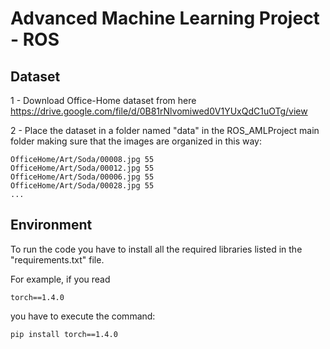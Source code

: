 # Advanced Machine Learning Project - ROS

## Dataset

1 - Download Office-Home dataset from here https://drive.google.com/file/d/0B81rNlvomiwed0V1YUxQdC1uOTg/view

2 - Place the dataset in a folder named "data" in the ROS_AMLProject main folder making sure that the images are organized in this way:

```
OfficeHome/Art/Soda/00008.jpg 55
OfficeHome/Art/Soda/00012.jpg 55
OfficeHome/Art/Soda/00006.jpg 55
OfficeHome/Art/Soda/00028.jpg 55
...
```


## Environment

To run the code you have to install all the required libraries listed in the "requirements.txt" file.

For example, if you read

```
torch==1.4.0
```

you have to execute the command:

```
pip install torch==1.4.0
```

